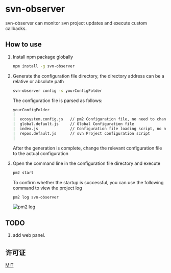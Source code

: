# svn-observer

svn-observer can monitor svn project updates and execute custom callbacks.

## How to use

1. Install npm package globally

   ```bash
   npm install -g svn-observer
   ```

2. Generate the configuration file directory, the directory address can be a relative or absolute path

    ```bash
    svn-observer config -s yourConfigFolder
    ```

    The configuration file is parsed as follows:

    ```bash
    yourConfigFolder
    |
    |  ecosystem.config.js   // pm2 Configuration file, no need to change
    |  global.default.js     // Global Configuration file
    |  index.js              // Configuration file loading script, no need to change
    |  repos.default.js      // svn Project configuration script
    |
    ```

    After the generation is complete, change the relevant configuration file to the actual configuration
3. Open the command line in the configuration file directory and execute

    ```bash
    pm2 start
    ```

    To confirm whether the startup is successful, you can use the following command to view the project log

    ```bash
    pm2 log svn-observer
    ```

    ![pm2 log](https://s1.ax1x.com/2020/10/30/BYLLvt.png)

## TODO

  1. add web panel.

## 许可证

[MIT](https://choosealicense.com/licenses/mit/)